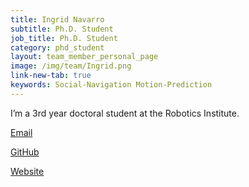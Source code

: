 ```yaml
---
title: Ingrid Navarro
subtitle: Ph.D. Student
job_title: Ph.D. Student
category: phd_student
layout: team_member_personal_page
image: /img/team/Ingrid.png
link-new-tab: true
keywords: Social-Navigation Motion-Prediction
---
```


I’m a 3rd year doctoral student at the Robotics Institute.

[Email](ingridn@cs.cmu.edu)

[GitHub](https://github.com/navarrs)

[Website](https://navars.xyz)
